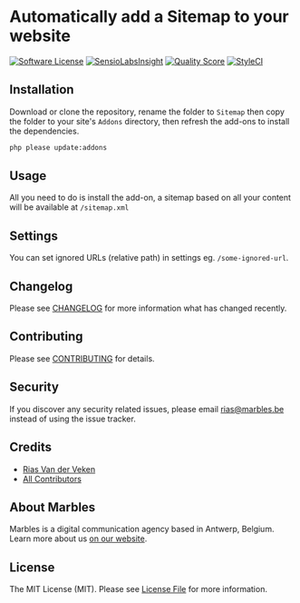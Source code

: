 # Automatically add a Sitemap to your website

[![Software License](https://img.shields.io/badge/license-MIT-brightgreen.svg?style=flat-square)](LICENSE.md)
[![SensioLabsInsight](https://img.shields.io/sensiolabs/i/008aab6e-0ac1-4a38-b712-2cb63d2ea2e4.svg?style=flat-square)](https://insight.sensiolabs.com/projects/008aab6e-0ac1-4a38-b712-2cb63d2ea2e4)
[![Quality Score](https://img.shields.io/scrutinizer/g/marbles/statamic-sitemap.svg?style=flat-square)](https://scrutinizer-ci.com/g/marbles/statamic-sitemap)
[![StyleCI](https://styleci.io/repos/76188779/shield?branch=master)](https://styleci.io/repos/76188779)

## Installation

Download or clone the repository, rename the folder to `Sitemap` then copy the folder to your site's `Addons` directory, then refresh the add-ons to install the dependencies.

``` bash
php please update:addons
```

## Usage

All you need to do is install the add-on, a sitemap based on all your content will be available at `/sitemap.xml`

## Settings

You can set ignored URLs (relative path) in settings eg. `/some-ignored-url`.

## Changelog

Please see [CHANGELOG](CHANGELOG.md) for more information what has changed recently.

## Contributing

Please see [CONTRIBUTING](CONTRIBUTING.md) for details.

## Security

If you discover any security related issues, please email rias@marbles.be instead of using the issue tracker.

## Credits

- [Rias Van der Veken](https://github.com/rias500)
- [All Contributors](../../contributors)

## About Marbles
Marbles is a digital communication agency based in Antwerp, Belgium. Learn more about us [on our website](https://www.marbles.be).

## License

The MIT License (MIT). Please see [License File](LICENSE.md) for more information.
